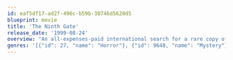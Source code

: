 ```yaml
---
id: eaf5df17-ad2f-496c-b59b-30746d5620d5
blueprint: movie
title: 'The Ninth Gate'
release_date: '1999-08-24'
overview: "An all-expenses-paid international search for a rare copy of the book, 'The Nine Gates of the Shadow Kingdom' brings an unscrupulous book dealer deep into a world of murder, double-dealing and satanic worship."
genres: '[{"id": 27, "name": "Horror"}, {"id": 9648, "name": "Mystery"}, {"id": 53, "name": "Thriller"}]'
---
```

